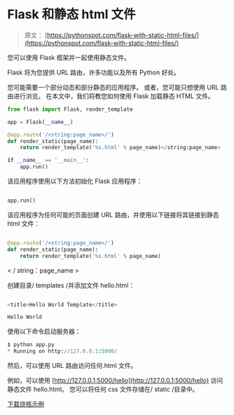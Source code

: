 # Flask 和静态 html 文件

> 原文： [https://pythonspot.com/flask-with-static-html-files/](https://pythonspot.com/flask-with-static-html-files/)

您可以使用 Flask 框架并一起使用静态文件。

Flask 将为您提供 URL 路由，许多功能以及所有 Python 好处。

您可能需要一个部分动态和部分静态的应用程序。 或者，您可能只想使用 URL 路由进行浏览。 在本文中，我们将教您如何使用 Flask 加载静态 HTML 文件。


```py
from flask import Flask, render_template

app = Flask(__name__)

@app.route('/<string:page_name>/')
def render_static(page_name):
    return render_template('%s.html' % page_name)</string:page_name>

if __name__ == '__main__':
    app.run()

```

该应用程序使用以下方法初始化 Flask 应用程序：

```py

app.run()

```

该应用程序为任何可能的页面创建 URL 路由，并使用以下链接将其链接到静态 html 文件：

```py

@app.route('/<string:page_name>/')
def render_static(page_name):
    return render_template('%s.html' % page_name)

```

&lt; / string：page_name &gt;

创建目录/ templates /并添加文件 hello.html：

```py

<title>Hello World Template</title>

Hello World

```

使用以下命令启动服务器：

```py
$ python app.py
* Running on http://127.0.0.1:5000/

```

然后，可以使用 URL 路由访问任何.html 文件。

例如，可以使用 [http://127.0.0.1:5000/hello](http://127.0.0.1:5000/hello) 访问静态文件 hello.html。 您可以将任何 css 文件存储在/ static /目录中。

[下载烧瓶示例](https://pythonspot.com/download-flask-examples/)